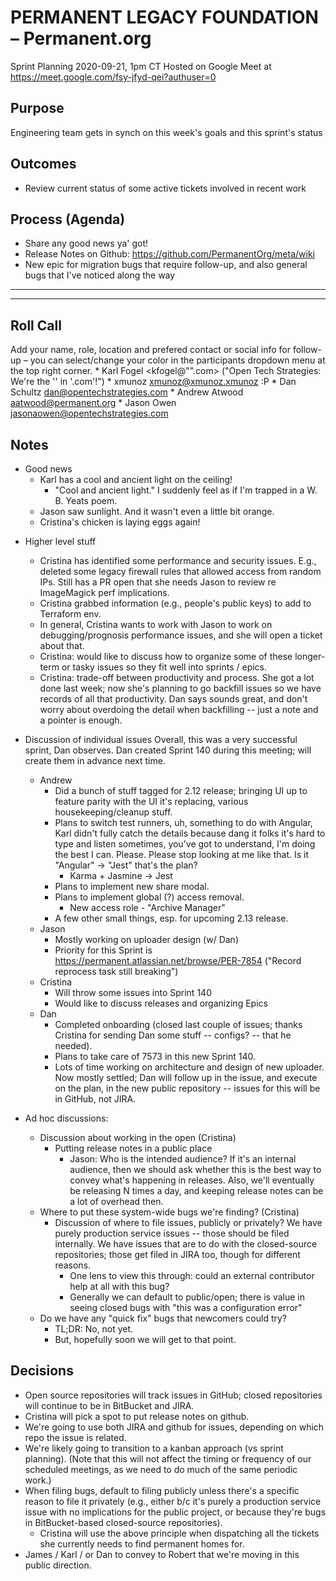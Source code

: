 # PERMANENT LEGACY FOUNDATION – Permanent.org
Sprint Planning
2020-09-21, 1pm CT
Hosted on Google Meet at https://meet.google.com/fsy-jfyd-qei?authuser=0

## Purpose
Engineering team gets in synch on this week's goals and this sprint's status

## Outcomes
- Review current status of some active tickets involved in recent work


## Process (Agenda)
- Share any good news ya' got!
- Release Notes on Github: https://github.com/PermanentOrg/meta/wiki
- New epic for migration bugs that require follow-up, and also general bugs that I've noticed along the way


--- --- --- --- --- --- --- --- --- --- --- --- --- --- --- --- ---

--- --- --- --- --- --- --- --- --- --- --- --- --- --- --- --- ---

## Roll Call
Add your name, role, location and prefered contact or social info for follow-up – you can select/change your color in the participants dropdown menu at the top right corner.
    * Karl Fogel <kfogel@"".com>  ("Open Tech Strategies: We're the '' in '.com'!")
    * xmunoz <xmunoz@xmunoz.xmunoz> :P
    * Dan Schultz <dan@opentechstrategies.com>
    * Andrew Atwood <aatwood@permanent.org>
    * Jason Owen <jasonaowen@opentechstrategies.com>

## Notes
* Good news
    * Karl has a cool and ancient light on the ceiling!
        * "Cool and ancient light."  I suddenly feel as if I'm trapped in a W. B. Yeats poem.
    * Jason saw sunlight. And it wasn't even a little bit orange.
    * Cristina's chicken is laying eggs again!

+ Higher level stuff
    + Cristina has identified some performance and security issues.  E.g., deleted some legacy firewall rules that allowed access from random IPs.  Still has a PR open that she needs Jason to review re ImageMagick perf implications.
    + Cristina grabbed information (e.g., people's public keys) to add to Terraform env.
    + In general, Cristina wants to work with Jason to work on debugging/prognosis performance issues, and she will open a ticket about that.
    + Cristina: would like to discuss how to organize some of these longer-term or tasky issues so they fit well into sprints / epics.
    + Cristina: trade-off between productivity and process.  She got a lot done last week; now she's planning to go backfill issues so we have records of all that productivity.  Dan says sounds great, and don't worry about overdoing the detail when backfilling -- just a note and a pointer is enough.

+ Discussion of individual issues
Overall, this was a very successful sprint, Dan observes.
Dan created Sprint 140 during this meeting; will create them in advance next time.
    + Andrew
        + Did a bunch of stuff tagged for 2.12 release; bringing UI up to feature parity with the UI it's replacing, various housekeeping/cleanup stuff.
        + Plans to switch test runners, uh, something to do with Angular, Karl didn't fully catch the details because dang it folks it's hard to type and listen sometimes, you've got to understand, I'm doing the best I can.  Please.  Please stop looking at me like that.  Is it "Angular" -> "Jest" that's the plan?
            + Karma + Jasmine -> Jest
        + Plans to implement new share modal.
        + Plans to implement global (?) access removal.
            + New access role - "Archive Manager"
        + A few other small things, esp. for upcoming 2.13 release.
    + Jason
        + Mostly working on uploader design (w/ Dan)
        + Priority for this Sprint is https://permanent.atlassian.net/browse/PER-7854 ("Record reprocess task still breaking")
    + Cristina
        + Will throw some issues into Sprint 140
        + Would like to discuss releases and organizing Epics
    + Dan
        + Completed onboarding (closed last couple of issues; thanks Cristina for sending Dan some stuff -- configs? -- that he needed).
        + Plans to take care of 7573 in this new Sprint 140.
        + Lots of time working on architecture and design of new uploader.  Now mostly settled; Dan will follow up in the issue, and execute on the plan, in the new public repository -- issues for this will be in GitHub, not JIRA.

+ Ad hoc discussions:
    + Discussion about working in the open (Cristina)
        + Putting release notes in a public place
            + Jason: Who is the intended audience?  If it's an internal audience, then we should ask whether this is the best way to convey what's happening in releases.  Also, we'll eventually be releasing N times a day, and keeping release notes can be a lot of overhead then.
    + Where to put these system-wide bugs we're finding? (Cristina)
        + Discussion of where to file issues, publicly or privately?  We have purely production service issues -- those should be filed internally.  We have issues that are to do with the closed-source repositories; those get filed in JIRA too, though for different reasons.
            + One lens to view this through: could an external contributor help at all with this bug?
            + Generally we can default to public/open; there is value in seeing closed bugs with "this was a configuration error"
    + Do we have any "quick fix" bugs that newcomers could try?
        + TL;DR: No, not yet.
        + But, hopefully soon we will get to that point.

## Decisions
* Open source repositories will track issues in GitHub; closed repositories will continue to be in BitBucket and JIRA.
* Cristina will pick a spot to put release notes on github.
* We're going to use both JIRA and github for issues, depending on which repo the issue is related.
* We're likely going to transition to a kanban approach (vs sprint planning). (Note that this will not affect the timing or frequency of our scheduled meetings, as we need to do much of the same periodic work.)
* When filing bugs, default to filing publicly unless there's a specific reason to file it privately (e.g., either b/c it's purely a production service issue with no implications for the public project, or because they're bugs in BitBucket-based closed-source repositories).
    * Cristina will use the above principle when dispatching all the tickets she currently needs to find permanent homes for.
* James / Karl / or Dan to convey to Robert that we're moving in this public direction.
